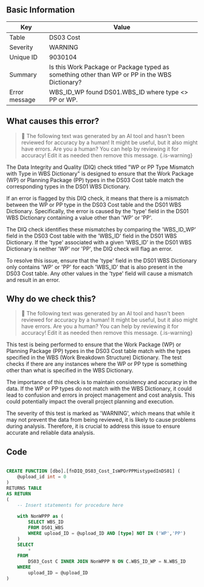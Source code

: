 ## Basic Information
| Key         | Value          |
|-------------|----------------|
| Table       | DS03 Cost |
| Severity    | WARNING |
| Unique ID   | 9030104   |
| Summary     | Is this Work Package or Package typed as something other than WP or PP in the WBS Dictionary? |
| Error message | WBS_ID_WP found DS01.WBS_ID where type <> PP or WP. |

## What causes this error?

> :robot: The following text was generated by an AI tool and hasn't been reviewed for accuracy by a human! It might be useful, but it also might have errors. Are you a human? You can help by reviewing it for accuracy! Edit it as needed then remove this message.
{.is-warning}

The Data Integrity and Quality (DIQ) check titled "WP or PP Type Mismatch with Type in WBS Dictionary" is designed to ensure that the Work Package (WP) or Planning Package (PP) types in the DS03 Cost table match the corresponding types in the DS01 WBS Dictionary. 

If an error is flagged by this DIQ check, it means that there is a mismatch between the WP or PP type in the DS03 Cost table and the DS01 WBS Dictionary. Specifically, the error is caused by the 'type' field in the DS01 WBS Dictionary containing a value other than 'WP' or 'PP'. 

The DIQ check identifies these mismatches by comparing the 'WBS_ID_WP' field in the DS03 Cost table with the 'WBS_ID' field in the DS01 WBS Dictionary. If the 'type' associated with a given 'WBS_ID' in the DS01 WBS Dictionary is neither 'WP' nor 'PP', the DIQ check will flag an error.

To resolve this issue, ensure that the 'type' field in the DS01 WBS Dictionary only contains 'WP' or 'PP' for each 'WBS_ID' that is also present in the DS03 Cost table. Any other values in the 'type' field will cause a mismatch and result in an error.
## Why do we check this?

> :robot: The following text was generated by an AI tool and hasn't been reviewed for accuracy by a human! It might be useful, but it also might have errors. Are you a human? You can help by reviewing it for accuracy! Edit it as needed then remove this message.
{.is-warning}

This test is being performed to ensure that the Work Package (WP) or Planning Package (PP) types in the DS03 Cost table match with the types specified in the WBS (Work Breakdown Structure) Dictionary. The test checks if there are any instances where the WP or PP type is something other than what is specified in the WBS Dictionary. 

The importance of this check is to maintain consistency and accuracy in the data. If the WP or PP types do not match with the WBS Dictionary, it could lead to confusion and errors in project management and cost analysis. This could potentially impact the overall project planning and execution. 

The severity of this test is marked as 'WARNING', which means that while it may not prevent the data from being reviewed, it is likely to cause problems during analysis. Therefore, it is crucial to address this issue to ensure accurate and reliable data analysis.
## Code

```sql

CREATE FUNCTION [dbo].[fnDIQ_DS03_Cost_IsWPOrPPMistypedInDS01] (
	@upload_id int = 0
)
RETURNS TABLE
AS RETURN
(
    -- Insert statements for procedure here
	
	with NonWPPP as (
		SELECT WBS_ID 
		FROM DS01_WBS 
		WHERE upload_ID = @upload_ID AND [type] NOT IN ('WP','PP')
	)
	SELECT 
		* 
	FROM 
		DS03_Cost C INNER JOIN NonWPPP N ON C.WBS_ID_WP = N.WBS_ID
	WHERE 
		upload_ID = @upload_ID
)
```
